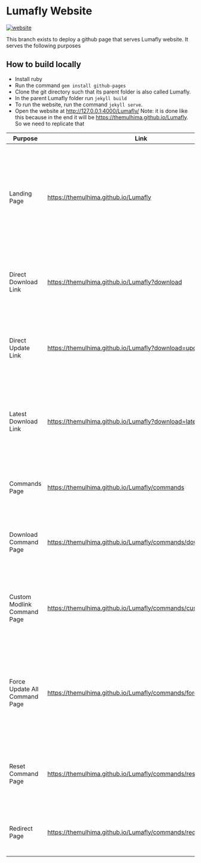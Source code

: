 # Lumafly Website

[![website](https://img.shields.io/website?down_color=red&down_message=offline&up_color=32c854&up_message=online&url=https%3A%2F%2Fthemulhima.github.io%2FLumafly)](https://themulhima.github.io/Lumafly)

This branch exists to deploy a github page that serves Lumafly website. It serves the following purposes

## How to build locally

- Install ruby
- Run the command `gem install github-pages`
- Clone the git directory such that its parent folder is also called Lumafly.
- In the parent Lumafly folder run `jekyll build`
- To run the website, run the command `jekyll serve`.
- Open the website at <http://127.0.0.1:4000/Lumafly/>
Note: it is done like this because in the end it will be <https://themulhima.github.io/Lumafly>. So we need to replicate that

| Purpose | Link | Description |
|---------|------|-----------|
| Landing Page | <https://themulhima.github.io/Lumafly> | Main page for Lumafly website. Hold link for download and links for other important things (commands page, readme, discord, etc.).
| Direct Download Link | <https://themulhima.github.io/Lumafly?download> | A direct download link that can be used to automatically download the latest release.
| Direct Update Link | <https://themulhima.github.io/Lumafly?download=update> | Similar to direct download link but shows the latest version's release notes.
| Latest Download Link | <https://themulhima.github.io/Lumafly?download=latest> | A direct download link that can be used to automatically download the latest build of the master branch.
| Commands Page | <https://themulhima.github.io/Lumafly/commands> | Allows the creation of shareable links that can open and run commands in Lumafly.
| Download Command Page | <https://themulhima.github.io/Lumafly/commands/download> | Allows the creation shareable download links for mods using Lumafly.
| Custom Modlink Command Page | <https://themulhima.github.io/Lumafly/commands/customModLinks> | Allows the creation of shareable links that will open Lumafly and load the mod list from a custom Modlinks.
| Force Update All Command Page | <https://themulhima.github.io/Lumafly/commands/forceUpdateAll> | Allows the creation of shareable links that will open Lumafly and cause all installed mods to forcefully reinstall and update.
| Reset Command Page | <https://themulhima.github.io/Lumafly/commands/reset> | Allows the creation of shareable links that will open Lumafly and reset its persistent settings.
| Redirect Page | <https://themulhima.github.io/Lumafly/commands/redirect> | Allows the creation of shareable links of any Lumafly Command.
